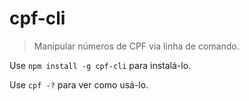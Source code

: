 cpf-cli
=======

> Manipular números de CPF via linha de comando.

Use `npm install -g cpf-cli` para instalá-lo.

Use `cpf -?` para ver como usá-lo.